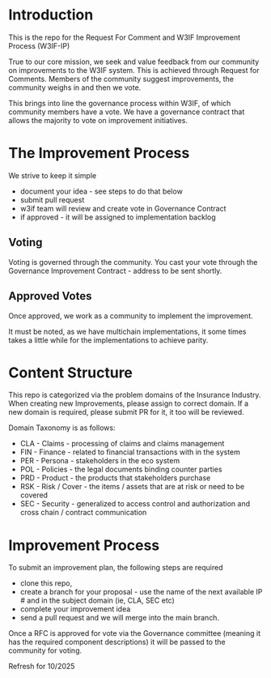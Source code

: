 # Introduction
This is the repo for the Request For Comment and W3IF Improvement Process (W3IF-IP)

True to our core mission, we seek and value feedback from our community on improvements to the W3IF system.  This is achieved through Request for Comments.  Members of the community suggest improvements, the community weighs in and then we vote.

This brings into line the governance process within W3IF,  of which community members have a vote.  We have a governance contract that allows the majority to vote on improvement initiatives.

# The Improvement Process
We strive to keep it simple
- document your idea - see steps to do that below
- submit pull request
- w3if team will review and create vote in Governance Contract
- if approved - it will be assigned to implementation backlog

## Voting
Voting is governed through the community.  You cast your vote through the Governance Improvement Contract - address to be sent shortly.

## Approved Votes
Once approved, we work as a community to implement the improvement.

It must be noted, as we have multichain implementations, it some times takes a little while for the implementations to achieve parity.


# Content Structure
This repo is categorized via the problem domains of the Insurance Industry.  When creating new Improvements, please assign to correct domain.  If a new domain is required, please submit PR for it, it too will be reviewed.

Domain Taxonomy is as follows:

- CLA - Claims - processing of claims and claims management
- FIN - Finance - related to financial transactions with in the system
- PER - Persona - stakeholders in the eco system
- POL - Policies - the legal documents binding counter parties
- PRD - Product - the products that stakeholders purchase
- RSK - Risk / Cover - the items / assets that are at risk or need to be covered
- SEC - Security - generalized to access control and authorization and cross chain / contract communication


# Improvement Process
To submit an improvement plan, the following steps are required
- clone this repo, 
- create a branch for your proposal - use the name of the next available IP # and in the subject domain (ie, CLA, SEC etc)
- complete your improvement idea
- send a pull request and we will merge into the main branch. 

Once a RFC is approved for vote via the Governance committee (meaning it has the required component descriptions) it will be passed to the community for voting.

Refresh for 10/2025